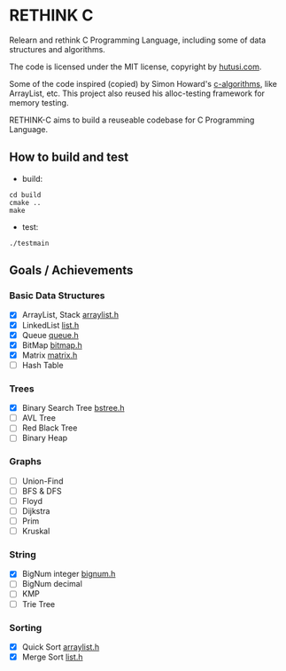 # RETHINK C

Relearn and rethink C Programming Language, including some of data structures and algorithms.

The code is licensed under the MIT license, copyright by [hutusi.com](http://hutusi.com/).

Some of the code inspired (copied) by Simon Howard's [c-algorithms](https://github.com/fragglet/c-algorithms), like ArrayList, etc. This project also reused his alloc-testing framework for memory testing.

RETHINK-C aims to build a reuseable codebase for C Programming Language. 

## How to build and test

* build:

```
cd build
cmake ..
make
```

* test:

```
./testmain
```

## Goals / Achievements

### Basic Data Structures

- [x] ArrayList, Stack [arraylist.h](src/arraylist.h)
- [x] LinkedList [list.h](src/list.h)
- [x] Queue [queue.h](src/queue.h)
- [x] BitMap [bitmap.h](src/bitmap.h)
- [x] Matrix [matrix.h](src/matrix.h)
- [ ] Hash Table

### Trees
- [x] Binary Search Tree [bstree.h](src/bstree.h)
- [ ] AVL Tree
- [ ] Red Black Tree
- [ ] Binary Heap

### Graphs
- [ ] Union-Find
- [ ] BFS & DFS
- [ ] Floyd
- [ ] Dijkstra
- [ ] Prim
- [ ] Kruskal

### String
- [x] BigNum integer [bignum.h](src/bignum.h)
- [ ] BigNum decimal
- [ ] KMP
- [ ] Trie Tree

### Sorting
- [x] Quick Sort [arraylist.h](src/arraylist.h)
- [x] Merge Sort [list.h](src/list.h)
